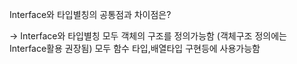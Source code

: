 
Interface와 타입별칭의 공통점과 차이점은?

-> Interface와 타입별칭 모두 객체의 구조를 정의가능함 (객체구조 정의에는 Interface활용 권장됨)
    모두 함수 타입,배열타입 구현등에 사용가능함
    
    